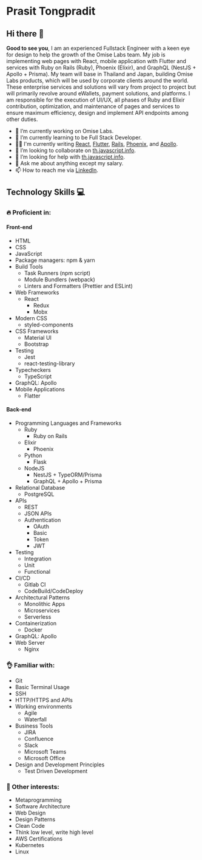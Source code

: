 # Prasit Tongpradit
## Hi there 👋

**Good to see you**, I am an experienced Fullstack Engineer with a keen eye for design to help the growth of the Omise Labs team. My job is implementing web pages with React, mobile application with Flutter  and services with Ruby on Rails (Ruby), Phoenix (Elixir), and GraphQL (NestJS + Apollo + Prisma). My team will base in Thailand and Japan, building Omise Labs products, which will be used by corporate clients around the world. These enterprise services and solutions will vary from project to project but will primarily revolve around eWallets, payment solutions, and platforms. I am responsible for the execution of UI/UX, all phases of Ruby and Elixir contribution, optimization, and maintenance of pages and services to ensure maximum efficiency, design and implement API endpoints among other duties.

- 🔭 I’m currently working on Omise Labs.
- 🌱 I’m currently learning to be Full Stack Developer.
- ✍🏻 I'm currently writing [React](https://github.com/facebook/react), [Flutter](https://github.com/flutter/flutter), [Rails](https://github.com/rails/rails), [Phoenix](https://github.com/phoenixframework/phoenix), and [Apollo](https://github.com/apollographql/apollo-client).
- 👯 I’m looking to collaborate on [th.javascript.info](https://github.com/javascript-tutorial/th.javascript.info).
- 🤔 I’m looking for help with [th.javascript.info](https://github.com/javascript-tutorial/th.javascript.info).
- 💬 Ask me about anything except my salary.
- 📫 How to reach me via [LinkedIn](https://www.linkedin.com/in/prasit-tongpradit/).

## Technology Skills 💻

### 🔥 Proficient in:

#### Front-end

- HTML
- CSS
- JavaScript
- Package managers: npm & yarn
- Build Tools
  - Task Runners (npm script)
  - Module Bundlers (webpack)
  - Linters and Formatters (Prettier and ESLint)
- Web Frameworks
  - React
    - Redux
    - Mobx
- Modern CSS
  - styled-components
- CSS Frameworks
  - Material UI
  - Bootstrap
- Testing
  - Jest
  - react-testing-library
- Typecheckers
  - TypeScript
- GraphQL: Apollo
- Mobile Applications
  - Flatter

#### Back-end

- Programming Languages and Frameworks
  - Ruby
    - Ruby on Rails
  - Elixir
    - Phoenix
  - Python
    - Flask
  - NodeJS
    - NestJS + TypeORM/Prisma
    - GraphQL + Apollo + Prisma
- Relational Database
  - PostgreSQL
- APIs
  - REST
  - JSON APIs
  - Authentication
    - OAuth
    - Basic
    - Token
    - JWT
- Testing
  - Integration
  - Unit
  - Functional
- CI/CD
  - Gitlab CI
  - CodeBuild/CodeDeploy
- Architectural Patterns
  - Monolithic Apps
  - Microservices
  - Serverless
- Containerization
  - Docker
- GraphQL: Apollo
- Web Server
  - Nginx
  
### 👌 Familiar with:

- Git
- Basic Terminal Usage
- SSH
- HTTP/HTTPS and APIs
- Working environments
  - Agile
  - Waterfall
- Business Tools
  - JIRA
  - Confluence
  - Slack
  - Microsoft Teams
  - Microsoft Office
- Design and Development Principles
  - Test Driven Development

### 🤿 Other interests:

- Metaprogramming
- Software Architecture
- Web Design
- Design Patterns
- Clean Code
- Think low level, write high level
- AWS Certifications
- Kubernetes
- Linux


<!--
**EpicHigh/Epichigh** is a ✨ _special_ ✨ repository because its `README.md` (this file) appears on your GitHub profile.

Here are some ideas to get you started:

- 🔭 I’m currently working on ...
- 🌱 I’m currently learning ...
- 👯 I’m looking to collaborate on ...
- 🤔 I’m looking for help with ...
- 💬 Ask me about ...
- 📫 How to reach me: ...
- 😄 Pronouns: ...
- ⚡ Fun fact: ...
-->
